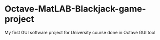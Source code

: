 # Octave-MatLAB-Blackjack-game-project
My first GUI software project for University course done in Octave GUI tool
